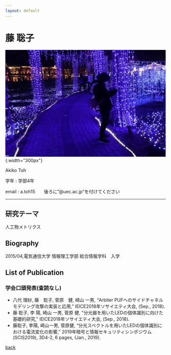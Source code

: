 ```yaml
---
layout: default
---
```


# 藤 聡子

![takaki](./fig/toh.jpg){:width="300px"}

Akiko Toh

学年 : 学部4年

email : a.toh15　　後ろに”@uec.ac.jp”を付けてください

---


## 研究テーマ

人工物メトリクス

## Biography

2015/04,電気通信大学  情報理工学部  総合情報学科　入学

## List of Publication

### 学会口頭発表(査読なし)
- 八代 理紗, 藤　聡子, 菅原　健, 崎山 一男, “Arbiter PUFへのサイドチャネルモデリング攻撃の実装と応用,” IEICE2018年ソサイエティ大会, (Sep., 2018).
- 藤 聡子, 李 陽, 崎山 一男, 菅原 健, "分光器を用いたLEDの個体識別に向けた基礎的研究," IEICE2018年ソサイエティ大会, (Sep., 2018).
- 藤聡子, 李陽, 崎山一男, 菅原健, “分光スペクトルを用いたLEDの個体識別における電流変化の影響,” 2019年暗号と情報セキュリティシンポジウム (SCIS2019), 3D4-2, 6 pages, (Jan., 2019).


[back](./)
